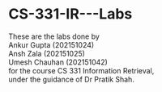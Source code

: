 # CS-331-IR---Labs
These are the labs done by <br>
Ankur Gupta (202151024) <br>
Ansh Zala (202151025) <br>
Umesh Chauhan (202151042) <br>
for the course CS 331 Information Retrieval, <br>
under the guidance of Dr Pratik Shah.
